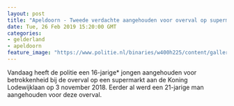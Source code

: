 ```yaml
---
layout: post
title: "Apeldoorn - Tweede verdachte aangehouden voor overval op supermarkt in Apeldoorn"
date: Tue, 26 Feb 2019 15:20:00 GMT
categories: 
- gelderland 
- apeldoorn 
feature_image: "https://www.politie.nl/binaries/w400h225/content/gallery/politie/stockfotos/algemeen/aanhouding-handboeien-3.jpg"
---
```


Vandaag heeft de politie een 16-jarige* jongen aangehouden voor betrokkenheid bij de overval op een supermarkt aan de Koning Lodewijklaan op 3 november 2018. Eerder al werd een 21-jarige man aangehouden voor deze overval.
